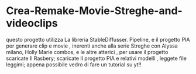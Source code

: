 # Crea-Remake-Movie-Streghe-and-videoclips
questo progetto utilizza La libreria StableDiffusser. Pipeline, e il progetto PIA per generare clip e movie , inerenti anche alla serie Streghe con Alyssa milano, Holly Marie combos, e le altre atterici , per usare il progetto scaricate Il Rasbery; scaricate Il progetto PIA e relativi modelli , leggete file leggimi; appena possibile vedro di fare un tutorial su yt!!
